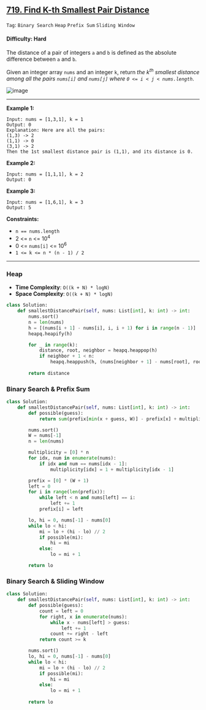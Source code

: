## [719. Find K-th Smallest Pair Distance](https://leetcode.com/problems/find-k-th-smallest-pair-distance)

```Tag```: ```Binary Search``` ```Heap``` ```Prefix Sum``` ```Sliding Window```

#### Difficulty: Hard

The distance of a pair of integers ```a``` and ```b``` is defined as the absolute difference between ```a``` and ```b```.

Given an integer array ```nums``` and an integer ```k```, return _the k<sup>th</sup> smallest distance among all the pairs ```nums[i]``` and ```nums[j]``` where ```0 <= i < j < nums.length```_.

![image](https://user-images.githubusercontent.com/35042430/235253137-f74a1514-126b-407e-bc97-adc0f6cde8f4.png)

---

__Example 1:__
```
Input: nums = [1,3,1], k = 1
Output: 0
Explanation: Here are all the pairs:
(1,3) -> 2
(1,1) -> 0
(3,1) -> 2
Then the 1st smallest distance pair is (1,1), and its distance is 0.
```

__Example 2:__
```
Input: nums = [1,1,1], k = 2
Output: 0
```

__Example 3:__
```
Input: nums = [1,6,1], k = 3
Output: 5
```

__Constraints:__

- ```n == nums.length```
- 2 <= ```n``` <= 10<sup>4</sup>
- 0 <= ```nums[i]``` <= 10<sup>6</sup>
- ```1 <= k <= n * (n - 1) / 2```

---

### Heap

- __Time Complexity__: ```O((k + N) * log⁡N)```
- __Space Complexity__: ```O((k + N) * log⁡N)```

```Python
class Solution:
    def smallestDistancePair(self, nums: List[int], k: int) -> int:
        nums.sort()
        n = len(nums)
        h = [(nums[i + 1] - nums[i], i, i + 1) for i in range(n - 1)]
        heapq.heapify(h)

        for _ in range(k):
            distance, root, neighbor = heapq.heappop(h)
            if neighbor + 1 < n:
                heapq.heappush(h, (nums[neighbor + 1] - nums[root], root, neighbor + 1))
        
        return distance
```

### Binary Search & Prefix Sum

```Python
class Solution:
    def smallestDistancePair(self, nums: List[int], k: int) -> int:
        def possible(guess):
            return sum(prefix[min(x + guess, W)] - prefix[x] + multiplicity[i] for i, x in enumerate(nums)) >= k

        nums.sort()
        W = nums[-1]
        n = len(nums)

        multiplicity = [0] * n
        for idx, num in enumerate(nums):
            if idx and num == nums[idx - 1]:
                multiplicity[idx] = 1 + multiplicity[idx - 1]

        prefix = [0] * (W + 1)
        left = 0
        for i in range(len(prefix)):
            while left < n and nums[left] == i:
                left += 1
            prefix[i] = left

        lo, hi = 0, nums[-1] - nums[0]
        while lo < hi:
            mi = lo + (hi - lo) // 2
            if possible(mi):
                hi = mi
            else:
                lo = mi + 1

        return lo
```

### Binary Search & Sliding Window

```Python
class Solution:
    def smallestDistancePair(self, nums: List[int], k: int) -> int:
        def possible(guess):
            count = left = 0
            for right, x in enumerate(nums):
                while x - nums[left] > guess:
                    left += 1
                count += right - left
            return count >= k

        nums.sort()
        lo, hi = 0, nums[-1] - nums[0]
        while lo < hi:
            mi = lo + (hi - lo) // 2
            if possible(mi):
                hi = mi
            else:
                lo = mi + 1
            
        return lo
```
